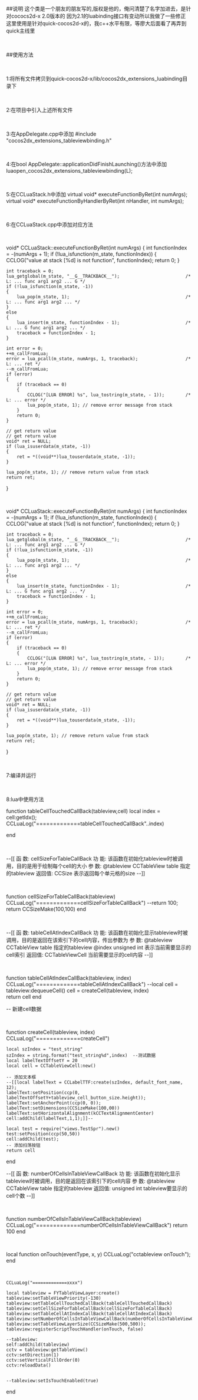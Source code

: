 ##说明
这个类是一个朋友的朋友写的,版权是他的，俺问清楚了名字加进去，是针对cococs2d-x 2.0版本的 因为2.1的luabinding接口有变动所以我做了一些修正<br/>
这里使用是针对quick-cocos2d-x的，我c++水平有限，等廖大后面看了再弄到quick主线里

<br/>

##使用方法

<br />

1:将所有文件拷贝到quick-cocos2d-x/lib/cocos2dx_extensions_luabinding目录下

<br />

2:在项目中引入上述所有文件

<br />

3:在AppDelegate.cpp中添加
	#include "cocos2dx_extensions_tableviewbinding.h"

<br />

4:在bool AppDelegate::applicationDidFinishLaunching()方法中添加
	luaopen_cocos2dx_extensions_tableviewbinding(L);

<br />

5:在CCLuaStack.h中添加
    virtual void* executeFunctionByRet(int numArgs);
    virtual void* executeFunctionByHandlerByRet(int nHandler, int numArgs);

<br />

6:在CCLuaStack.cpp中添加对应方法

<br />

void* CCLuaStack::executeFunctionByRet(int numArgs)
{
    int functionIndex = -(numArgs + 1);
    if (!lua_isfunction(m_state, functionIndex))
    {
        CCLOG("value at stack [%d] is not function", functionIndex);
        return 0;
    }
    
    int traceback = 0;
    lua_getglobal(m_state, "__G__TRACKBACK__");                         /* L: ... func arg1 arg2 ... G */
    if (!lua_isfunction(m_state, -1))
    {
        lua_pop(m_state, 1);                                            /* L: ... func arg1 arg2 ... */
    }
    else
    {
        lua_insert(m_state, functionIndex - 1);                         /* L: ... G func arg1 arg2 ... */
        traceback = functionIndex - 1;
    }
    
    int error = 0;
    ++m_callFromLua;
    error = lua_pcall(m_state, numArgs, 1, traceback);                  /* L: ... ret */
    --m_callFromLua;
    if (error)
    {
        if (traceback == 0)
        {
            CCLOG("[LUA ERROR] %s", lua_tostring(m_state, - 1));        /* L: ... error */
            lua_pop(m_state, 1); // remove error message from stack
        }
        return 0;
    }
    
    // get return value
    // get return value
    void* ret = NULL;
    if (lua_isuserdata(m_state, -1))
    {
        ret = *((void**)lua_touserdata(m_state, -1));
    }
    
    lua_pop(m_state, 1); // remove return value from stack
    return ret;
}

<br />

void* CCLuaStack::executeFunctionByRet(int numArgs)
{
    int functionIndex = -(numArgs + 1);
    if (!lua_isfunction(m_state, functionIndex))
    {
        CCLOG("value at stack [%d] is not function", functionIndex);
        return 0;
    }
    
    int traceback = 0;
    lua_getglobal(m_state, "__G__TRACKBACK__");                         /* L: ... func arg1 arg2 ... G */
    if (!lua_isfunction(m_state, -1))
    {
        lua_pop(m_state, 1);                                            /* L: ... func arg1 arg2 ... */
    }
    else
    {
        lua_insert(m_state, functionIndex - 1);                         /* L: ... G func arg1 arg2 ... */
        traceback = functionIndex - 1;
    }
    
    int error = 0;
    ++m_callFromLua;
    error = lua_pcall(m_state, numArgs, 1, traceback);                  /* L: ... ret */
    --m_callFromLua;
    if (error)
    {
        if (traceback == 0)
        {
            CCLOG("[LUA ERROR] %s", lua_tostring(m_state, - 1));        /* L: ... error */
            lua_pop(m_state, 1); // remove error message from stack
        }
        return 0;
    }
    
    // get return value
    // get return value
    void* ret = NULL;
    if (lua_isuserdata(m_state, -1))
    {
        ret = *((void**)lua_touserdata(m_state, -1));
    }
    
    lua_pop(m_state, 1); // remove return value from stack
    return ret;
}

<br />

7:编译并运行
	
<br />

8:lua中使用方法




function tableCellTouchedCallBack(tableview,cell)
    local index = cell:getIdx();
	CCLuaLog("=============tableCellTouchedCallBack"..index)
	
end

<br />

--[[
函  数: cellSizeForTableCallBack
功  能: 该函数在初始化tableview时被调用，目的是用于绘制每个cell的大小
参  数: @tableview CCTableView table	指定的tableview
返回值: CCSize							表示返回每个单元格的size
--]]

<br />

function cellSizeForTableCallBack(tableview)
	CCLuaLog("=============cellSizeForTableCallBack")
    --return 100;
	return CCSizeMake(100,100)
end

<br />

--[[
函  数: tableCellAtIndexCallBack
功  能: 该函数在初始化显示tableview时被调用，目的是返回在该索引下的cell内容，传出参数为
参  数: @tableview CCTableView table	指定的tableview
		@index unsigned int				表示当前需要显示的cell索引
返回值: CCTableViewCell					当前需要显示的cell内容
--]]

<br />

function tableCellAtIndexCallBack(tableview, index)
	CCLuaLog("=============tableCellAtIndexCallBack")
	--local cell = tableview:dequeueCell()
    cell = createCell(tableview, index)		
	return cell
end

-- 新建cell数据

<br />

function createCell(tableview, index)
	CCLuaLog("=============createCell")

	local szIndex = "test_string" 
	szIndex = string.format("test_string%d",index)	--测试数据
	local labelTextOffsetY = 20
	local cell = CCTableViewCell:new()

	-- 添加文本框
	--[[local labelText = CCLabelTTF:create(szIndex, default_font_name, 12);
	labelText:setPosition(ccp(0, labelTextOffsetY+tableview_cell_button_size.height));
	labelText:setAnchorPoint(ccp(0, 0));
	labelText:setDimensions(CCSizeMake(100,00))
	labelText:setHorizontalAlignment(kCCTextAlignmentCenter)
	cell:addChild(labelText,1,1);]]--
    
    local test = require("views.TestSpr").new()
    test:setPosition(ccp(50,50))
	cell:addChild(test);
	-- 添加扫荡按钮
	return cell
end

--[[
函  数: numberOfCellsInTableViewCallBack
功  能: 该函数在初始化显示tableview时被调用，目的是返回在该索引下的cell内容
参  数: @tableview CCTableView table	指定的tableview
返回值: unsigned int			tableview要显示的cell个数
--]]

<br />

function numberOfCellsInTableViewCallBack(tableview)	
	CCLuaLog("=============numberOfCellsInTableViewCallBack")
	return 100
end

<br />

local function onTouch(eventType, x, y)
    CCLuaLog("cctableview onTouch");
end

<br />

	CCLuaLog("=============xxxx")

	local tableview = FYTableViewLayer:create()
	tableview:setTableViewPriority(-130)
	tableview:setTableCellTouchedCallBack(tableCellTouchedCallBack)
	tableview:setCellSizeForTableCallBack(cellSizeForTableCallBack)
	tableview:setTableCellAtIndexCallBack(tableCellAtIndexCallBack)
	tableview:setNumberOfCellsInTableViewCallBack(numberOfCellsInTableViewCallBack)
    tableview:setTableViewLayerSize(CCSizeMake(500,500));
    tableview:registerScriptTouchHandler(onTouch, false)

    --tableview:
    self:addChild(tableview)
    cctv = tableview:getTableView()
   	cctv:setDirection(1)
	cctv:setVerticalFillOrder(0)
	cctv:reloadData()
    

    --tableview:setIsTouchEnabled(true)  
   
end

